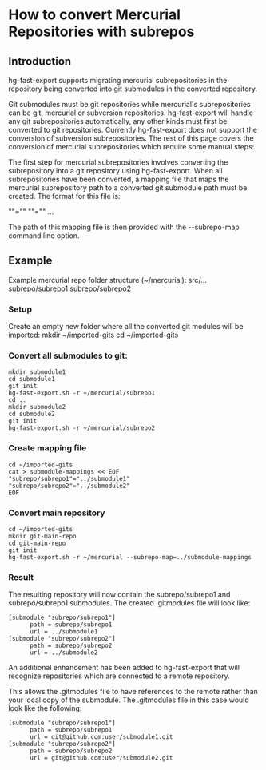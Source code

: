 # How to convert Mercurial Repositories with subrepos

## Introduction

hg-fast-export supports migrating mercurial subrepositories in the
repository being converted into git submodules in the converted repository.

Git submodules must be git repositories while mercurial's subrepositories can
be git, mercurial or subversion repositories. hg-fast-export will handle any
git subrepositories automatically, any other kinds must first be converted
to git repositories. Currently hg-fast-export does not support the conversion
of subversion subrepositories. The rest of this page covers the conversion of
mercurial subrepositories which require some manual steps:

The first step for mercurial subrepositories involves converting the
subrepository into a git repository using hg-fast-export.  When all
subrepositories have been converted, a mapping file that maps the mercurial
subrepository path to a converted git submodule path must be created. The
format for this file is:

"<mercurial subrepo path>"="<git submodule path>"
"<mercurial subrepo path2>"="<git submodule path2>"
...

The path of this mapping file is then provided with the --subrepo-map
command line option.

## Example

Example mercurial repo folder structure (~/mercurial):
    src/...
    subrepo/subrepo1
    subrepo/subrepo2

### Setup
Create an empty new folder where all the converted git modules will be imported:
    mkdir ~/imported-gits
    cd ~/imported-gits

### Convert all submodules to git:
    mkdir submodule1
    cd submodule1
    git init
    hg-fast-export.sh -r ~/mercurial/subrepo1
    cd ..
    mkdir submodule2
    cd submodule2
    git init
    hg-fast-export.sh -r ~/mercurial/subrepo2

### Create mapping file
    cd ~/imported-gits
    cat > submodule-mappings << EOF
    "subrepo/subrepo1"="../submodule1"
    "subrepo/subrepo2"="../submodule2"
    EOF

### Convert main repository
    cd ~/imported-gits
    mkdir git-main-repo
    cd git-main-repo
    git init
    hg-fast-export.sh -r ~/mercurial --subrepo-map=../submodule-mappings

### Result
The resulting repository will now contain the subrepo/subrepo1 and
subrepo/subrepo1 submodules. The created .gitmodules file will look
like:

    [submodule "subrepo/subrepo1"]
          path = subrepo/subrepo1
          url = ../submodule1
    [submodule "subrepo/subrepo2"]
          path = subrepo/subrepo2
          url = ../submodule2

An additional enhancement has been added to hg-fast-export that will recognize repositories
which are connected to a remote repository.

This allows the .gitmodules file to have references to the remote rather than your local
copy of the submodule. The .gitmodules file in this case would look like the following:

    [submodule "subrepo/subrepo1"]
          path = subrepo/subrepo1
          url = git@github.com:user/submodule1.git
    [submodule "subrepo/subrepo2"]
          path = subrepo/subrepo2
          url = git@github.com:user/submodule2.git